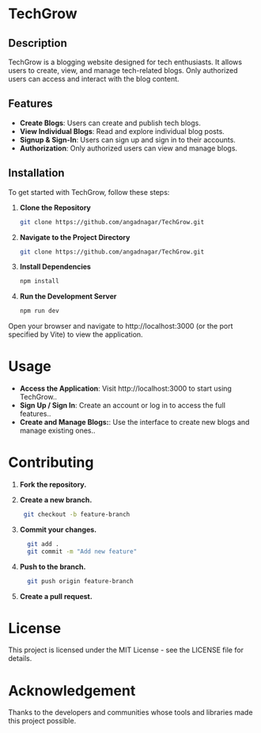 # TechGrow

## Description

TechGrow is a blogging website designed for tech enthusiasts. It allows users to create, view, and manage tech-related blogs. Only authorized users can access and interact with the blog content.

## Features

- **Create Blogs**: Users can create and publish tech blogs.
- **View Individual Blogs**: Read and explore individual blog posts.
- **Signup & Sign-In**: Users can sign up and sign in to their accounts.
- **Authorization**: Only authorized users can view and manage blogs.

## Installation

To get started with TechGrow, follow these steps:

1. **Clone the Repository**
   ```bash
   git clone https://github.com/angadnagar/TechGrow.git

2. **Navigate to the Project Directory**
   ```bash
   git clone https://github.com/angadnagar/TechGrow.git

3. **Install Dependencies**
   ```bash
   npm install

4. **Run the Development Server**
   ```bash
   npm run dev

Open your browser and navigate to http://localhost:3000 (or the port specified by Vite) to view the application.

# Usage

- **Access the Application**: Visit http://localhost:3000 to start using TechGrow..
- **Sign Up / Sign In**: Create an account or log in to access the full features..
- **Create and Manage Blogs:**: Use the interface to create new blogs and manage existing ones..

# Contributing

1. **Fork the repository.**
2. **Create a new branch.**

   ```bash
    git checkout -b feature-branch
   
3. **Commit your changes.**
   ```bash
     git add .
     git commit -m "Add new feature"

4. **Push to the branch.**
   ```bash
     git push origin feature-branch

5. **Create a pull request.**

# License
This project is licensed under the MIT License - see the LICENSE file for details.

# Acknowledgement
Thanks to the developers and communities whose tools and libraries made this project possible.
     
   

   
